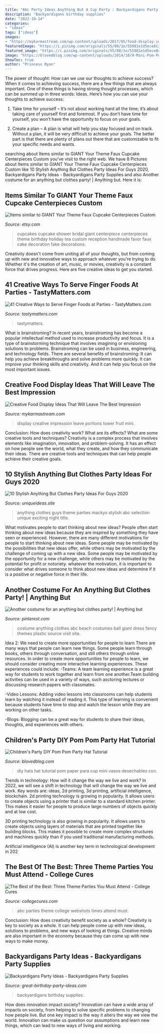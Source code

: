 ```yaml
---
title: "Abc Party Ideas Anything But A Cup Party : Backyardigans Party Ideas"
description: "Backyardigans birthday supplies"
date: "2022-10-14"
categories:
- "ideas"
tags: ["ideas"]
images:
- "https://mykarmastream.com/wp-content/uploads/2017/05/food-display-ideas-10.jpg"
featuredImage: "https://i.pinimg.com/originals/55/08/1e/55081e1d5ece8c2813ca09c8518f6581.jpg"
featured_image: "https://i.pinimg.com/originals/55/08/1e/55081e1d5ece8c2813ca09c8518f6581.jpg"
image: "https://blovedblog.com/wp-content/uploads/2014/10/9-Mini-Pom-Pom-Paper-Cup-Party-Hats-DIY-tutorial-wedding-party-celebration-by-Hip-Hip-Hooray-1140x760.jpg"
ShowToc: true
author: "Princess Ryan"
---
```



The power of thought: How can we use our thoughts to achieve success?
When it comes to achieving success, there are a few things that are always important. One of these things is having strong thought processes, which can be summed up in three words: Ideas. Here’s how you can use your thoughts to achieve success: 
1. Take time for yourself – It’s not about working hard all the time; it’s about taking care of yourself first and foremost. If you don’t have time for yourself, you won’t have the opportunity to focus on your goals.

2. Create a plan – A plan is what will help you stay focused and on track. Without a plan, it will be very difficult to achieve your goals. The better part is that there are plenty of plans out there that are customizable to fit your specific needs and wants.


	

		
searching about Items similar to GIANT Your Theme Faux Cupcake Centerpieces Custom you've visit to the right web. We have 8 Pictures about Items similar to GIANT Your Theme Faux Cupcake Centerpieces Custom like 10 Stylish Anything But Clothes Party Ideas For Guys 2020, Backyardigans Party Ideas - Backyardigans Party Supplies and also Another costume for an anything but clothes party! | Anything but. Here it is:
		
    
## Items Similar To GIANT Your Theme Faux Cupcake Centerpieces Custom

<img loading=lazy src="http://img1.etsystatic.com/000/0/5617693/il_570xN.102379539.jpg" onerror="this.onerror=null;this.src='https://tse2.mm.bing.net/th?id=OIP.rEyjYXiMBRNM7bY_Xw7RvQAAAA&amp;pid=15.1';" alt="Items similar to GIANT Your Theme Faux Cupcake Centerpieces Custom">

_Source: etsy.com_

>cupcakes cupcake shower bridal giant centerpiece centerpieces theme birthday holiday tea custom reception handmade favor faux cake decoration fake decorations. 

	

Creativity doesn't come from uniting all of your thoughts, but from coming up with new and innovative ways to approach whatever you're trying to do. Whether it's the creation of art, music, or movies, creativity is a constant force that drives progress. Here are five creative ideas to get you started.

    
## 41 Creative Ways To Serve Finger Foods At Parties - TastyMatters.com

<img loading=lazy src="https://www.tastymatters.com/wp-content/uploads/2017/02/Creative-Ways-to-Serve-Finger-Foods-1c.jpg" onerror="this.onerror=null;this.src='https://tse1.mm.bing.net/th?id=OIP.fPStN3tgkiyD-VJKZDkB5QHaKD&amp;pid=15.1';" alt="41 Creative Ways to Serve Finger Foods at Parties - TastyMatters.com">

_Source: tastymatters.com_

>tastymatters. 

	

What is brainstroming?
In recent years, brainstroming has become a popular intellectual method used to increase productivity and focus. It is a type of brainstorming technique that involves imagining or envisioning solutions to problems. Brainstroming can be used in business, engineering, and technology fields.
There are several benefits of brainstroming: It can help you achieve breakthroughs and solve problems more quickly. It can improve your thinking skills and creativity. And it can help you focus on the most important issues.

    
## Creative Food Display Ideas That Will Leave The Best Impression

<img loading=lazy src="https://mykarmastream.com/wp-content/uploads/2017/05/food-display-ideas-10.jpg" onerror="this.onerror=null;this.src='https://tse1.mm.bing.net/th?id=OIP.-Xty1GuYSW2RJzsntdxx7QHaKA&amp;pid=15.1';" alt="Creative Food Display Ideas That Will Leave The Best Impression">

_Source: mykarmastream.com_

>display creative impression leave portions tower fruit mini. 

	

Conclusion: How does creativity work? What are its effects? What are some creative tools and techniques?
Creativity is a complex process that involves elements like imagination, innovation, and problem-solving. It has an effect on how people see the world, what they create, and how they communicate their ideas. There are creative tools and techniques that can help people achieve their creative goals.

    
## 10 Stylish Anything But Clothes Party Ideas For Guys 2020

<img loading=lazy src="https://www.uniqueideas.site/wp-content/uploads/unique-anything-but-clothes-party-ideas-for-guys-pictures-selection.jpg" onerror="this.onerror=null;this.src='https://tse3.mm.bing.net/th?id=OIP.Q0cfCjdUL1UCsM2Nc571aAHaE8&amp;pid=15.1';" alt="10 Stylish Anything But Clothes Party Ideas For Guys 2020">

_Source: uniqueideas.site_

>anything clothes guys theme parties mackys stylish abc selection unique exciting night title. 

	

What motivates people to start thinking about new ideas?
People often start thinking about new ideas because they are inspired by something they have seen or experienced. However, there are many different motivations for people to start thinking about new ideas. Some people may be motivated by the possibilities that new ideas offer, while others may be motivated by the challenge of coming up with a new idea. Some people may be motivated by the opportunity for a new challenge, while others may be motivated by the potential for profit or notoriety. whatever the motivation, it is important to consider what drives someone to think about new ideas and determine if it is a positive or negative force in their life.

    
## Another Costume For An Anything But Clothes Party! | Anything But

<img loading=lazy src="https://i.pinimg.com/originals/55/08/1e/55081e1d5ece8c2813ca09c8518f6581.jpg" onerror="this.onerror=null;this.src='https://tse3.mm.bing.net/th?id=OIP.tL3yRbAjO2XpQB4t6WEQCgHaJ4&amp;pid=15.1';" alt="Another costume for an anything but clothes party! | Anything but">

_Source: pinterest.com_

>costume anything clothes abc beach costumes ball giant dress fancy themes plastic source visit site. 

	

Idea 2: We need to create more opportunities for people to learn
There are many ways that people can learn new things. Some people learn through books, others through conversation, and still others through online resources. In order to create more opportunities for people to learn, we should consider creating more interactive learning experiences. These experiences could include:
-Teams: A team learning experience is a great way for students to work together and learn from one another.Team building activities can be used in a variety of ways, such asctoring lectures or discussing research papers with classmates.

-Video Lessons: Adding video lessons into classrooms can help students learn by watching it instead of reading it. This type of learning is convenient because students have time to stop and watch the lesson while they are working on other tasks.

-Blogs: Blogging can be a great way for students to share their ideas, thoughts, and experiences with others.

    
## Children&#039;s Party DIY Pom Pom Party Hat Tutorial

<img loading=lazy src="https://blovedblog.com/wp-content/uploads/2014/10/9-Mini-Pom-Pom-Paper-Cup-Party-Hats-DIY-tutorial-wedding-party-celebration-by-Hip-Hip-Hooray-1140x760.jpg" onerror="this.onerror=null;this.src='https://tse2.mm.bing.net/th?id=OIP.O3gwfr2PMHr-K6ERzyFRSwHaE8&amp;pid=15.1';" alt="Children&#039;s Party DIY Pom Pom Party Hat Tutorial">

_Source: blovedblog.com_

>diy hats hat tutorial pom paper para cup mini vasos desechables con. 

	

Trends in technology: How will it change the way we live and work?
In 2022, we will see a shift in technology that will change the way we live and work. Key words are: ideas, 2d printing, 3d printing, artificial intelligence, blockchain. 
2d printing technology is growing in popularity. It allows users to create objects using a printer that is similar to a standard kitchen printer. This makes it easier for people to produce large numbers of objects quickly and at low cost. 

3D printing technology is also growing in popularity. It allows users to create objects using layers of materials that are printed together like building blocks. This makes it possible to create more complex structures and machines quickly than if you used traditional manufacturing methods. 

Artificial intelligence (AI) is another key term in technological development in 202
    
## The Best Of The Best: Three Theme Parties You Must Attend - College Cures

<img loading=lazy src="https://collegecures.com/wp-content/uploads/2011/03/abc-party.jpg" onerror="this.onerror=null;this.src='https://tse3.mm.bing.net/th?id=OIP.M4jeOkduQck5fIJRg95nUgHaFi&amp;pid=15.1';" alt="The Best of the Best: Three Theme Parties You Must Attend - College Cures">

_Source: collegecures.com_

>abc parties theme college webshots times attend must. 

	

Conclusion: How does creativity benefit society as a whole?
Creativity is key to society as a whole. It can help people come up with new ideas, solutions to problems, and new ways of looking at things. Creative minds are also important in the economy because they can come up with new ways to make money.

    
## Backyardigans Party Ideas - Backyardigans Party Supplies

<img loading=lazy src="https://www.great-birthday-party-ideas.com/images/backyardigans-party.jpg" onerror="this.onerror=null;this.src='https://tse2.mm.bing.net/th?id=OIP.-DuYDpVhtnH66xGSkvL7bQHaHa&amp;pid=15.1';" alt="Backyardigans Party Ideas - Backyardigans Party Supplies">

_Source: great-birthday-party-ideas.com_

>backyardigans birthday supplies. 

	

How does innovation impact society?
Innovation can have a wide array of impacts on society, from helping to solve specific problems to changing how people live. But one key impact is the way it alters the way we view the world. Innovation can make us question our assumptions and learn new things, which can lead to new ways of living and working.

